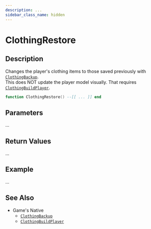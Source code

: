 ```yaml
---
description: ...
sidebar_class_name: hidden
---
```


# ClothingRestore

## Description

Changes the player's clothing items to those saved previously with [`ClothingBackup`](https://bully-scripting.vercel.app/docs/game-reference/global-functions/ClothingBackup).
<br/>This does NOT update the player model visually. That requires [`ClothingBuildPlayer`](https://bully-scripting.vercel.app/docs/game-reference/global-functions/ClothingBuildPlayer).

```lua
function ClothingRestore() --[[ ... ]] end
```

## Parameters

...

## Return Values

...

## Example

...

## See Also

- Game's Native
  - [`ClothingBackup`](https://bully-scripting.vercel.app/docs/game-reference/global-functions/ClothingBackup)
  - [`ClothingBuildPlayer`](https://bully-scripting.vercel.app/docs/game-reference/global-functions/ClothingBuildPlayer)